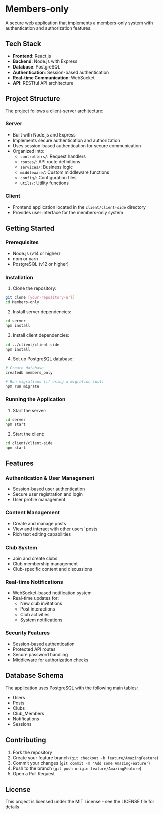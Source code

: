 # Members-only

A secure web application that implements a members-only system with authentication and authorization features.

## Tech Stack

- **Frontend**: React.js
- **Backend**: Node.js with Express
- **Database**: PostgreSQL
- **Authentication**: Session-based authentication
- **Real-time Communication**: WebSocket
- **API**: RESTful API architecture

## Project Structure

The project follows a client-server architecture:

### Server
- Built with Node.js and Express
- Implements secure authentication and authorization
- Uses session-based authentication for secure communication
- Organized into:
  - `controllers/`: Request handlers
  - `routes/`: API route definitions
  - `services/`: Business logic
  - `middleware/`: Custom middleware functions
  - `config/`: Configuration files
  - `utils/`: Utility functions

### Client
- Frontend application located in the `client/client-side` directory
- Provides user interface for the members-only system

## Getting Started

### Prerequisites
- Node.js (v14 or higher)
- npm or yarn
- PostgreSQL (v12 or higher)

### Installation

1. Clone the repository:
```bash
git clone [your-repository-url]
cd Members-only
```

2. Install server dependencies:
```bash
cd server
npm install
```

3. Install client dependencies:
```bash
cd ../client/client-side
npm install
```

4. Set up PostgreSQL database:
```bash
# Create database
createdb members_only

# Run migrations (if using a migration tool)
npm run migrate
```

### Running the Application

1. Start the server:
```bash
cd server
npm start
```

2. Start the client:
```bash
cd client/client-side
npm start
```

## Features

### Authentication & User Management
- Session-based user authentication
- Secure user registration and login
- User profile management

### Content Management
- Create and manage posts
- View and interact with other users' posts
- Rich text editing capabilities

### Club System
- Join and create clubs
- Club membership management
- Club-specific content and discussions

### Real-time Notifications
- WebSocket-based notification system
- Real-time updates for:
  - New club invitations
  - Post interactions
  - Club activities
  - System notifications

### Security Features
- Session-based authentication
- Protected API routes
- Secure password handling
- Middleware for authorization checks

## Database Schema

The application uses PostgreSQL with the following main tables:
- Users
- Posts
- Clubs
- Club_Members
- Notifications
- Sessions

## Contributing

1. Fork the repository
2. Create your feature branch (`git checkout -b feature/AmazingFeature`)
3. Commit your changes (`git commit -m 'Add some AmazingFeature'`)
4. Push to the branch (`git push origin feature/AmazingFeature`)
5. Open a Pull Request

## License

This project is licensed under the MIT License - see the LICENSE file for details
